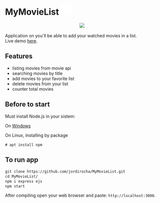 # MyMovieList <img src="https://github.com/jordirocha/MyMovieList/blob/main/src/public/img/logo.png" height="35"/>
<p align="center">
    <a href="https://mymovielistapp-nodejs.herokuapp.com/" target="_blank">
<img src="https://github.com/jordirocha/MyMovieList/blob/main/src/public/img/demo.gif" width="650" /></a>
</p>
Application on you'll be able to add your watched movies in a list.</br>
Live demo <a href="https://mymovielistapp-nodejs.herokuapp.com/" target="_blank">here</a>.

## Features
- listing movies from movie api
- searching movies by title
- add movies to your favorite list
- delete movies from your list
- counter total movies

## Before to start
Must install Node.js in your sistem:</br>

On [Windows](https://nodejs.org/es/download/)

On Linux, installing by package
    
    # apt install npm

## To run app
    git clone https://github.com/jordirocha/MyMovieList.git
    cd MyMovieList/
    npm i express ejs
    npm start
After compiling open your web browser and paste: `http://localhost:3000`.
